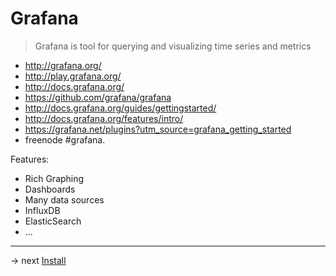 # Grafana

> Grafana is tool for querying and visualizing time series and metrics

* http://grafana.org/
* http://play.grafana.org/
* http://docs.grafana.org/
* https://github.com/grafana/grafana
* http://docs.grafana.org/guides/gettingstarted/
* http://docs.grafana.org/features/intro/
* https://grafana.net/plugins?utm_source=grafana_getting_started
* freenode  #grafana.

Features:
* Rich Graphing
* Dashboards
* Many data sources
 * InfluxDB
 * ElasticSearch
 * ...

-----
-> next [Install](install.md)
